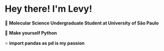# Hey there! I'm Levy!

🦄 <strong>Molecular Science Undergraduate Student at University of São Paulo</strong>

💼 <strong>Make yourself Python</strong>

⭐ <strong>import pandas as pd is my passion</strong>


